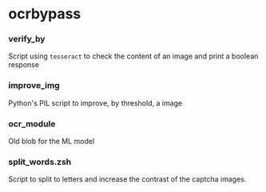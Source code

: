 # ocrbypass

### verify_by

Script using `tesseract` to check the content of an image and print a boolean response

### improve_img

Python's PIL script to improve, by threshold, a image

### ocr_module

Old blob for the ML model

### split_words.zsh

Script to split to letters and increase the contrast of the captcha images.

